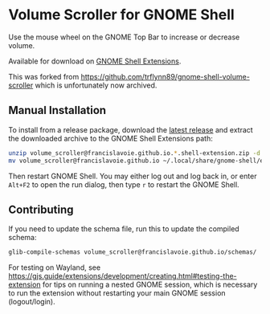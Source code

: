 # Volume Scroller for GNOME Shell

Use the mouse wheel on the GNOME Top Bar to increase or decrease volume.

Available for download on [GNOME Shell Extensions](https://extensions.gnome.org/extension/5904/volume-scroller/).

This was forked from https://github.com/trflynn89/gnome-shell-volume-scroller which is unfortunately now archived.

## Manual Installation

To install from a release package, download the [latest release](https://github.com/francislavoie/gnome-shell-volume-scroller/releases)
and extract the downloaded archive to the GNOME Shell Extensions path:

```bash
unzip volume_scroller@francislavoie.github.io.*.shell-extension.zip -d volume_scroller@francislavoie.github.io
mv volume_scroller@francislavoie.github.io ~/.local/share/gnome-shell/extensions
```

Then restart GNOME Shell. You may either log out and log back in, or enter `Alt+F2` to open the run
dialog, then type `r` to restart the GNOME Shell.

## Contributing

If you need to update the schema file, run this to update the compiled schema:

```bash
glib-compile-schemas volume_scroller@francislavoie.github.io/schemas/
```

For testing on Wayland, see https://gjs.guide/extensions/development/creating.html#testing-the-extension for tips on running a nested GNOME session, which is necessary to run the extension without restarting your main GNOME session (logout/login).
